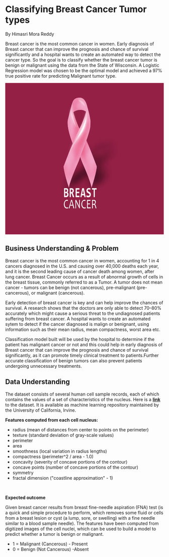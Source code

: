 # Classifying Breast Cancer Tumor types
By Himasri Mora Reddy

Breast cancer is the most common cancer in women. Early diagnosis of Breast cancer that can improve the prognosis and chance of survival significantly and a hospital wants to create an automated way to detect the cancer type. So the goal is to classify whether the breast cancer tumor is benign or malignant using the data from the State of Wisconsin. A Logistic Regression model was chosen to be the optimal model and achieved a 97% true positive rate for predicting Malignant tumor type.

<p align="center" width="100%">
<img src="https://github.com/hmorareddy/AI_Capstone/blob/main/image.png" alt="breast cancer logo" height="480" width="640"/>
</p>

## Business Understanding & Problem

Breast cancer is the most common cancer in women, accounting for 1 in 4 cancers diagnosed in the U.S. and causing over 40,000 deaths each year, and it is the second leading cause of cancer death among women, after lung cancer. Breast Cancer occurs as a result of abnormal growth of cells in the breast tissue, commonly referred to as a Tumor. A tumor does not mean cancer - tumors can be benign (not cancerous), pre-malignant (pre-cancerous), or malignant (cancerous).

Early detection of breast cancer is key and can help improve the chances of survival. A research shows that the doctors are only able to detect 70–80% accurately which might cause a serious threat to the undiagnosed patients suffering from breast cancer. A hospital wants to create an automated sytem to detect if the cancer diagnosed is malign or benignant, using information such as their mean radius, mean compactness, worst area etc.

Classification model built will be used by the hospital to determine if the patient has malignant cancer or not and this could help in early diagnosis of Breast cancer that can improve the prognosis and chance of survival significantly, as it can promote timely clinical treatment to patients.Further accurate classification of benign tumors can also prevent patients undergoing unnecessary treatments.

## Data Understanding

The dataset consists of several human cell sample records, each of which contains the values of a set of characteristics of the nucleus. Here is a **[link](https://www.kaggle.com/datasets/uciml/breast-cancer-wisconsin-data)** to the dataset. It is available as machine learning repository maintained by the University of California, Irvine.

<strong>Features computed from each cell nucleus:</strong>

- radius (mean of distances from center to points on the perimeter)
- texture (standard deviation of gray-scale values)
- perimeter
- area
- smoothness (local variation in radius lengths)
- compactness (perimeter^2 / area - 1.0)
- concavity (severity of concave portions of the contour)
- concave points (number of concave portions of the contour)
- symmetry
- fractal dimension ("coastline approximation" - 1)
<br>

<strong>Expected outcome </strong>

Given breast cancer results from breast fine-needle aspiration (FNA) test (is a quick and simple procedure to perform, which removes some fluid or cells from a breast lesion or cyst (a lump, sore, or swelling) with a fine needle similar to a blood sample needle). The features have been computed from digitized images of the cell nuclei, which can be used to build a model to predict whether a tumor is benign or malignant.
* 1 = Malignant (Cancerous) - Present
* 0 = Benign (Not Cancerous) -Absent
